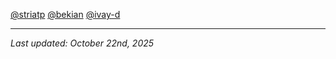 [@striatp](https://github.com/striatp/)
[@bekian](https://github.com/bekian/)
[@ivay-d](https://github.com/ivay-d)

---

*Last updated: October 22nd, 2025*
